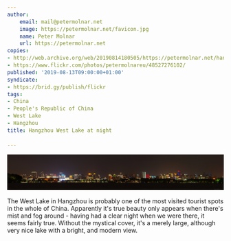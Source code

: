 ```yaml
---
author:
    email: mail@petermolnar.net
    image: https://petermolnar.net/favicon.jpg
    name: Peter Molnar
    url: https://petermolnar.net
copies:
- http://web.archive.org/web/20190814180505/https://petermolnar.net/hangzhou-west-lake-night/
- https://www.flickr.com/photos/petermolnareu/48527276102/
published: '2019-08-13T09:00:00+01:00'
syndicate:
- https://brid.gy/publish/flickr
tags:
- China
- People's Republic of China
- West Lake
- Hangzhou
title: Hangzhou West Lake at night

---
```


![](hangzhou-west-lake-night.jpg)

The West Lake in Hangzhou is probably one of the most visited tourist
spots in the whole of China. Apparently it's true beauty only appears
when there's mist and fog around - having had a clear night when we were
there, it seems fairly true. Without the mystical cover, it's a merely
large, although very nice lake with a bright, and modern view.